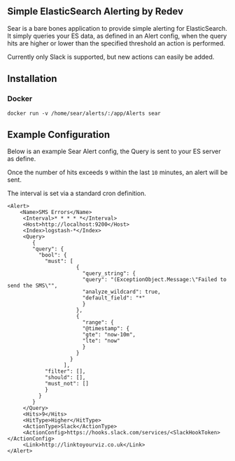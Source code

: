 ## Simple ElasticSearch Alerting by Redev

Sear is a bare bones application to provide simple alerting for ElasticSearch. It simply queries your ES data, as defined in an Alert config, when the query hits are higher or lower than the specified threshold an action is performed.

Currently only Slack is supported, but new actions can easily be added.

## Installation

### Docker

	docker run -v /home/sear/alerts/:/app/Alerts sear

## Example Configuration

Below is an example Sear Alert config, the Query is sent to your ES server as define.

Once the number of hits exceeds `9` within the last `10` minutes, an alert will be sent.

The interval is set via a standard cron definition.

	<Alert>
		<Name>SMS Errors</Name>
		 <Interval>* * * * *</Interval>
		 <Host>http://localhost:9200</Host>
		 <Index>logstash-*</Index>
		 <Query>
			{
			"query": {
			  "bool": {
				"must": [
						  {
							"query_string": {
							"query": "(ExceptionObject.Message:\"Failed to send the SMS\"",
							"analyze_wildcard": true,
							"default_field": "*"
							}
						  },
						  {
							"range": {
							"@timestamp": {
							"gte": "now-10m",
							"lte": "now"
							}
						  }
						}
					  ],
				"filter": [],
				"should": [],
				"must_not": []
				}
			  }
			}
		 </Query>
		 <Hits>9</Hits>
		 <HitType>Higher</HitType>
		 <ActionType>Slack</ActionType>
		 <ActionConfig>https://hooks.slack.com/services/<SlackHookToken></ActionConfig>
		 <Link>http://linktoyourviz.co.uk</Link>  
	</Alert>
